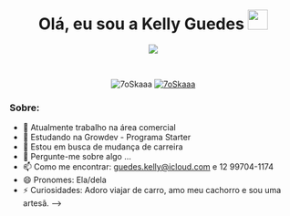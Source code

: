 
<h1 align="center">Olá, eu sou a Kelly Guedes <img src="https://media.giphy.com/media/hvRJCLFzcasrR4ia7z/giphy.gif" width="35"></h1>
<p align="center">
  

<p align="center">
      <a href="https://github.com/DenverCoder1/readme-typing-svg"><img src="https://readme-typing-svg.herokuapp.com?lines=Estudante+Web+Full+Stack+Developer;Front+End%20|%20Back+End;HTML;CSS;Buscando%20novos%20conhecimentos%20sempre&center=true&width=500&height=50"></a>
</p>


<br>

<p align="center"> 
	<img src="https://komarev.com/ghpvc/?username=7oSkaaa&label=Profile%20views&color=0e75b6&style=plastic" alt="7oSkaaa" /> 
	<a href = "https://commits.top/egypt.html" target="_blank">
		<img src="https://enfsgag3ayy6w9q.m.pipedream.net/&style=plastic" alt="7oSkaaa" target="_blank"/> 
	</a>
</p>


<h3> Sobre: </h3>


- 🔭 Atualmente trabalho na área comercial
- 👯 Estudando na Growdev - Programa Starter
- 🤔 Estou em busca de mudança de carreira
- 💬 Pergunte-me sobre algo ...
- 📫 Como me encontrar: guedes.kelly@icloud.com e 12 99704-1174
- 😄 Pronomes: Ela/dela
- ⚡ Curiosidades: Adoro viajar de carro, amo meu cachorro e sou uma artesã.
-->
